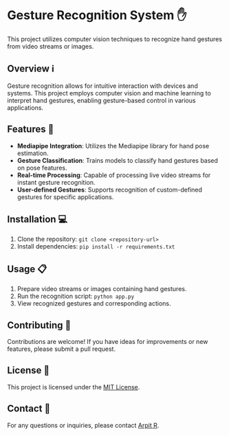 # Gesture Recognition System ✋

This project utilizes computer vision techniques to recognize hand gestures from video streams or images.

## Overview ℹ️

Gesture recognition allows for intuitive interaction with devices and systems. This project employs computer vision and machine learning to interpret hand gestures, enabling gesture-based control in various applications.

## Features 🚀

- **Mediapipe Integration**: Utilizes the Mediapipe library for hand pose estimation.
- **Gesture Classification**: Trains models to classify hand gestures based on pose features.
- **Real-time Processing**: Capable of processing live video streams for instant gesture recognition.
- **User-defined Gestures**: Supports recognition of custom-defined gestures for specific applications.

## Installation 💻

1. Clone the repository: `git clone <repository-url>`
2. Install dependencies: `pip install -r requirements.txt`

## Usage 📋

1. Prepare video streams or images containing hand gestures.
2. Run the recognition script: `python app.py`
3. View recognized gestures and corresponding actions.

## Contributing 🤝

Contributions are welcome! If you have ideas for improvements or new features, please submit a pull request.

## License 📝

This project is licensed under the [MIT License](LICENSE).

## Contact 📧

For any questions or inquiries, please contact [Arpit R](mailto:arpitramesan777@gmail.com).
